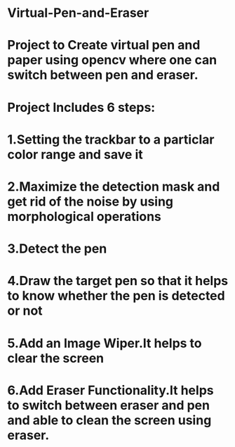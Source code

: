 # Virtual-Pen-and-Eraser
# Project to Create virtual pen and paper using opencv where one can switch between pen and eraser.
# Project Includes 6 steps:
# 1.Setting the trackbar to a particlar color range and save it
# 2.Maximize the detection mask and get rid of the noise by using morphological operations
# 3.Detect the pen 
# 4.Draw the target pen so that it helps to know whether the pen is detected or not
# 5.Add an Image Wiper.It helps to clear the screen
# 6.Add Eraser Functionality.It helps to switch between eraser and pen and able to clean the screen using eraser.
